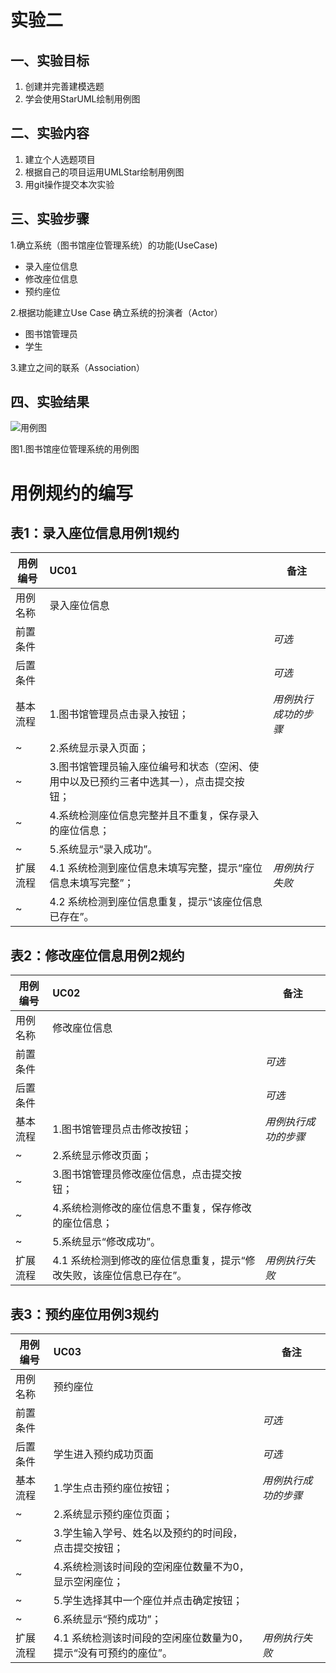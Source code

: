 # 实验二

## 一、实验目标
1. 创建并完善建模选题
2. 学会使用StarUML绘制用例图

## 二、实验内容
1. 建立个人选题项目
2. 根据自己的项目运用UMLStar绘制用例图
3. 用git操作提交本次实验

## 三、实验步骤
1.确立系统（图书馆座位管理系统）的功能(UseCase)
 - 录入座位信息
 - 修改座位信息
 - 预约座位

2.根据功能建立Use Case
 确立系统的扮演者（Actor）
 - 图书馆管理员
 - 学生
 
3.建立之间的联系（Association）
 
## 四、实验结果
![用例图](./Lab2_UseCaseDiagram.jpg)

图1.图书馆座位管理系统的用例图

# 用例规约的编写

## 表1：录入座位信息用例1规约  

用例编号  | UC01 | 备注  
-|:-|-  
用例名称  | 录入座位信息  |   
前置条件  |      | *可选*   
后置条件  |      | *可选*   
基本流程  | 1.图书馆管理员点击录入按钮；  |*用例执行成功的步骤*    
~| 2.系统显示录入页面；  |   
~| 3.图书馆管理员输入座位编号和状态（空闲、使用中以及已预约三者中选其一），点击提交按钮；   |   
~| 4.系统检测座位信息完整并且不重复，保存录入的座位信息；   |   
~| 5.系统显示“录入成功”。   |  
扩展流程  | 4.1 系统检测到座位信息未填写完整，提示“座位信息未填写完整”；  |*用例执行失败*    
~| 4.2 系统检测到座位信息重复，提示“该座位信息已存在”。  |  



## 表2：修改座位信息用例2规约  

用例编号  | UC02 | 备注  
-|:-|-  
用例名称  | 修改座位信息  |   
前置条件  |      | *可选*   
后置条件  |      | *可选*   
基本流程  | 1.图书馆管理员点击修改按钮；  |*用例执行成功的步骤*    
~| 2.系统显示修改页面；  |   
~| 3.图书馆管理员修改座位信息，点击提交按钮；   |   
~| 4.系统检测修改的座位信息不重复，保存修改的座位信息；   |   
~| 5.系统显示“修改成功”。   |  
扩展流程  | 4.1 系统检测到修改的座位信息重复，提示“修改失败，该座位信息已存在”。  |*用例执行失败*    



## 表3：预约座位用例3规约  

用例编号  | UC03 | 备注  
-|:-|-  
用例名称  | 预约座位  |   
前置条件  |      | *可选*   
后置条件  | 学生进入预约成功页面    | *可选*   
基本流程  | 1.学生点击预约座位按钮；  |*用例执行成功的步骤*    
~| 2.系统显示预约座位页面；  |   
~| 3.学生输入学号、姓名以及预约的时间段，点击提交按钮；   |   
~| 4.系统检测该时间段的空闲座位数量不为0，显示空闲座位；   |   
~| 5.学生选择其中一个座位并点击确定按钮；   |
~| 6.系统显示“预约成功”；   |
扩展流程  | 4.1 系统检测该时间段的空闲座位数量为0，提示“没有可预约的座位”。  |*用例执行失败*    
 
